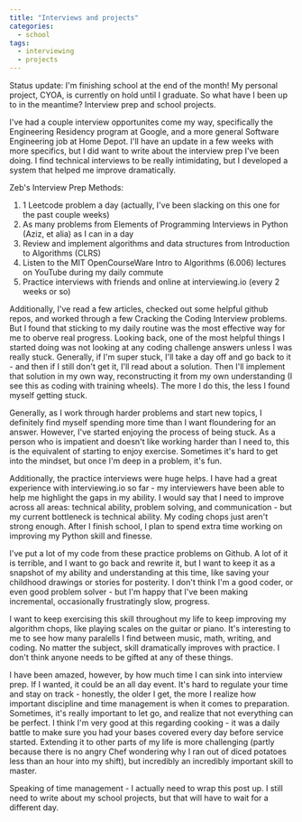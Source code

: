 ```yaml
---
title: "Interviews and projects"
categories:
  - school
tags:
  - interviewing
  - projects
---
```


Status update:  I'm finishing school at the end of the month!  My personal project, CYOA, is currently on hold until I graduate.  So what have I been up to in the meantime?  Interview prep and school projects.

I've had a couple interview opportunites come my way, specifically the Engineering Residency program at Google, and a more general Software Engineering job at Home Depot.   I'll have an update in a few weeks with more specifics, but I did want to write about the interview prep I've been doing.  I find technical interviews to be really intimidating, but I developed a system that helped me improve dramatically.

Zeb's Interview Prep Methods:

1) 1 Leetcode problem a day (actually, I've been slacking on this one for the past couple weeks)
2) As many problems from Elements of Programming Interviews in Python (Aziz, et alia) as I can in a day
3) Review and implement algorithms and data structures from Introduction to Algorithms (CLRS)
4) Listen to the MIT OpenCourseWare Intro to Algorithms (6.006) lectures on YouTube during my daily commute
5) Practice interviews with friends and online at interviewing.io (every 2 weeks or so)
 
Additionally, I've read a few articles, checked out some helpful github repos, and worked through a few Cracking the Coding Interview problems.  But I found that sticking to my daily routine was the most effective way for me to oberve real progress.  Looking back, one of the most helpful things I started doing was not looking at any coding challenge answers unless I was really stuck.  Generally, if I'm super stuck, I'll take a day off and go back to it - and then if I still don't get it, I'll read about a solution.  Then I'll implement that solution in my own way, reconstructing it from my own understanding (I see this as coding with training wheels).  The more I do this, the less I found myself getting stuck.  

Generally, as I work through harder problems and start new topics, I definitely find myself spending more time than I want floundering for an answer.  However, I've started enjoying the process of being stuck.  As a person who is impatient and doesn't like working harder than I need to, this is the equivalent of starting to enjoy exercise.  Sometimes it's hard to get into the mindset, but once I'm deep in a problem, it's fun.

Additionally, the practice interviews were huge helps.  I have had a great experience with interviewing.io so far - my interviewers have been able to help me highlight the gaps in my ability.  I would say that I need to improve across all areas: technical ability, problem solving, and communication - but my current bottleneck is technical ability.  My coding chops just aren't strong enough.  After I finish school, I plan to spend extra time working on improving my Python skill and finesse.

I've put a lot of my code from these practice problems on Github.  A lot of it is terrible, and I want to go back and rewrite it, but I want to keep it as a snapshot of my ability and understanding at this time, like saving your childhood drawings or stories for posterity.  I don't think I'm a good coder, or even good problem solver - but I'm happy that I've been making incremental, occasionally frustratingly slow, progress.

I want to keep exercising this skill throughout my life to keep improving my algorithm chops, like playing scales on the guitar or piano.  It's interesting to me to see how many paralells I find between music, math, writing, and coding.  No matter the subject, skill dramatically improves with practice.  I don't think anyone needs to be gifted at any of these things.

I have been amazed, however, by how much time I can sink into interview prep. If I wanted, it could be an all day event.  It's hard to regulate your time and stay on track - honestly, the older I get, the more I realize how important discipline and time management is when it comes to preparation.  Sometimes, it's really important to let go, and realize that not everything can be perfect.  I think I'm very good at this regarding cooking - it was a daily battle to make sure you had your bases covered every day before service started.  Extending it to other parts of my life is more challenging (partly because there is no angry Chef wondering why I ran out of diced potatoes less than an hour into my shift), but incredibly an incredibly important skill to master.

Speaking of time management - I actually need to wrap this post up.  I still need to write about my school projects, but that will have to wait for a different day.

